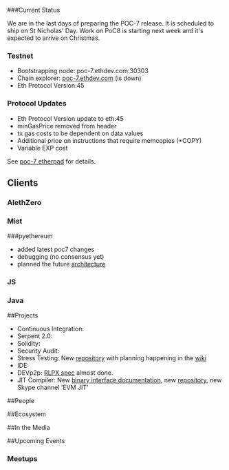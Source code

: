 ###Current Status 

We are in the last days of preparing the POC-7 release. It is scheduled to ship on St Nicholas' Day. Work on PoC8 is starting next week and it's expected to arrive on Christmas.

### Testnet
- Bootstrapping node: poc-7.ethdev.com:30303
- Chain explorer: [poc-7.ethdev.com](http://poc-7.ethdev.com) (is down)
- Eth Protocol Version:45

### Protocol Updates
* Eth Protocol Version update to eth:45
* minGasPrice removed from header
* tx gas costs to be dependent on data values
* Additional price on instructions that require memcopies (*COPY)
* Variable EXP cost

See [poc-7 etherpad](https://ethereum.etherpad.mozilla.org/14) for details.

## Clients
### AlethZero

### Mist

###pyethereum
* added latest poc7 changes 
* debugging (no consensus yet)
* planned the future [architecture](https://github.com/ethereum/pyethereum/issues/189) 

### JS

### Java

##Projects

* Continuous Integration: 
* Serpent 2.0: 
* Solidity: 
* Security Audit:
* Stress Testing: New [repository](https://github.com/ethereum/system-testing) with planning happening in the [wiki](https://github.com/ethereum/system-testing/wiki)
* IDE: 
* DEVp2p: [RLPX spec](https://github.com/ethereum/cpp-ethereum/wiki/RLPX:-Streaming-RLP) almost done.
* JIT Compiler: New [binary interface documentation](https://github.com/ethereum/wiki/wiki/EVM-JIT-Binary-Interface), new [repository](https://github.com/ethereum/evmjit), new Skype channel 'EVM JIT'


##People

##Ecosystem

##In the Media

##Upcoming Events

### Meetups
